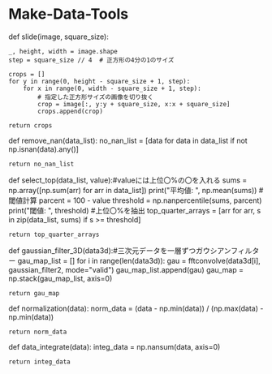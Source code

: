 # Make-Data-Tools

def slide(image, square_size):
    
    _, height, width = image.shape
    step = square_size // 4  # 正方形の4分の1のサイズ
    
    crops = []
    for y in range(0, height - square_size + 1, step):
        for x in range(0, width - square_size + 1, step):
            # 指定した正方形サイズの画像を切り抜く
            crop = image[:, y:y + square_size, x:x + square_size]
            crops.append(crop)
            
    return crops


def remove_nan(data_list):
    no_nan_list = [data for data in data_list if not np.isnan(data).any()]

    return no_nan_list


def select_top(data_list, value):#valueには上位〇%の〇を入れる
    sums = np.array([np.sum(arr) for arr in data_list])
    print("平均値: ", np.mean(sums))
    #閾値計算
    parcent = 100 - value
    threshold = np.nanpercentile(sums, parcent)
    print("閾値: ", threshold)
    #上位〇%を抽出
    top_quarter_arrays = [arr for arr, s in zip(data_list, sums) if s >= threshold]

    return top_quarter_arrays


def gaussian_filter_3D(data3d):#三次元データを一層ずつガウシアンフィルター
    gau_map_list = []
    for i in range(len(data3d)):
        gau = fftconvolve(data3d[i], gaussian_filter2, mode="valid")
        gau_map_list.append(gau)
    gau_map = np.stack(gau_map_list, axis=0)

    return gau_map


def normalization(data):
    norm_data = (data - np.min(data)) / (np.max(data) - np.min(data))

    return norm_data


def data_integrate(data):
    integ_data = np.nansum(data, axis=0)

    return integ_data
